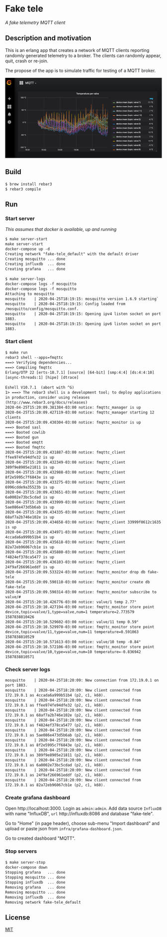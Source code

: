 # Fake tele
_A fake telemetry MQTT client_

## Description and motivation

This is an erlang app that creates a network of MQTT clients reporting randomly generated telemetry to a broker. The clients can randomly appear, quit, crash or re-join.

The propose of the app is to simulate traffic for testing of a MQTT broker.

![Grafana dashboard](grafana.png?raw=true "Temperature graph")

## Build

```
$ brew install rebar3
$ rebar3 compile
```

## Run

### Start server

_This assumes that docker is available, up and running_

```
$ make server-start
make server-start
docker-compose up -d
Creating network "fake-tele_default" with the default driver
Creating mosquitto ... done
Creating influxdb  ... done
Creating grafana   ... done

$ make server-logs
docker-compose logs -f mosquitto
docker-compose logs -f mosquitto
Attaching to mosquitto
mosquitto    | 2020-04-25T18:19:15: mosquitto version 1.6.9 starting`
mosquitto    | 2020-04-25T18:19:15: Config loaded from /mosquitto/config/mosquitto.conf.
mosquitto    | 2020-04-25T18:19:15: Opening ipv4 listen socket on port 1883.
mosquitto    | 2020-04-25T18:19:15: Opening ipv6 listen socket on port 1883.
```

### Start client

```
$ make run
rebar3 shell --apps=fmqttc
===> Verifying dependencies...
===> Compiling fmqttc
Erlang/OTP 22 [erts-10.7.1] [source] [64-bit] [smp:4:4] [ds:4:4:10] [async-threads:1] [hipe] [dtrace]

Eshell V10.7.1  (abort with ^G)
1> ===> The rebar3 shell is a development tool; to deploy applications in production, consider using releases (http://www.rebar3.org/docs/releases)
2020-04-25T15:20:09.381384-03:00 notice: fmqttc_manager is up
2020-04-25T15:20:09.427119-03:00 notice: fmqttc_manager starting 12 clients
2020-04-25T15:20:09.430304-03:00 notice: fmqttc_monitor is up
===> Booted sasl
===> Booted cowlib
===> Booted gun
===> Booted emqtt
===> Booted fmqttc
2020-04-25T15:20:09.431887-03:00 notice: fmqttc_client ffee974fe94dfe32 is up
2020-04-25T15:20:09.432349-03:00 notice: fmqttc_client 389f9e8905e21811 is up
2020-04-25T15:20:09.432988-03:00 notice: fmqttc_client 8f2e5995c7f6843e is up
2020-04-25T15:20:09.433275-03:00 notice: fmqttc_client 6996cdde9a35523b is up
2020-04-25T15:20:09.433651-03:00 notice: fmqttc_client 6a0002e73bc5cdad is up
2020-04-25T15:20:09.433999-03:00 notice: fmqttc_client 5ae086e473d5b6ab is up
2020-04-25T15:20:09.434335-03:00 notice: fmqttc_client 68af7a2b746e102e is up
2020-04-25T15:20:09.434658-03:00 notice: fmqttc_client 33999f0612c1635 is up
2020-04-25T15:20:09.434971-03:00 notice: fmqttc_client 4ccada6a999b51b4 is up
2020-04-25T15:20:09.435618-03:00 notice: fmqttc_client 82a72eb96067cb1e is up
2020-04-25T15:20:09.435880-03:00 notice: fmqttc_client f4824ef378ca5477 is up
2020-04-25T15:20:09.436103-03:00 notice: fmqttc_client 24f9af266961eddf is up
2020-04-25T15:20:09.533224-03:00 notice: fmqttc_monitor drop db fake-tele
2020-04-25T15:20:09.590110-03:00 notice: fmqttc_monitor create db fake-tele
2020-04-25T15:20:09.590314-03:00 notice: fmqttc_monitor subscribe to valve/#
2020-04-25T15:20:10.426776-03:00 notice: valve/1 temp 2.77°
2020-04-25T15:20:10.427194-03:00 notice: fmqttc_monitor store point device,topic=valve/1,type=valve,num=1 temperature=2.773579 1587838810426
2020-04-25T15:20:10.529602-03:00 notice: valve/11 temp 0.59°
2020-04-25T15:20:10.529970-03:00 notice: fmqttc_monitor store point device,topic=valve/11,type=valve,num=11 temperature=0.591063 1587838810529
2020-04-25T15:20:10.571613-03:00 notice: valve/10 temp -0.84°
2020-04-25T15:20:10.572106-03:00 notice: fmqttc_monitor store point device,topic=valve/10,type=valve,num=10 temperature=-0.836942 1587838810571
```

### Check server logs

```
mosquitto    | 2020-04-25T18:20:09: New connection from 172.19.0.1 on port 1883.
mosquitto    | 2020-04-25T18:20:09: New client connected from 172.19.0.1 as 4ccada6a999b51b4 (p2, c1, k60).
mosquitto    | 2020-04-25T18:20:09: New client connected from 172.19.0.1 as ffee974fe94dfe32 (p2, c1, k60).
mosquitto    | 2020-04-25T18:20:09: New client connected from 172.19.0.1 as 68af7a2b746e102e (p2, c1, k60).
mosquitto    | 2020-04-25T18:20:09: New client connected from 172.19.0.1 as f4824ef378ca5477 (p2, c1, k60).
mosquitto    | 2020-04-25T18:20:09: New client connected from 172.19.0.1 as 5ae086e473d5b6ab (p2, c1, k60).
mosquitto    | 2020-04-25T18:20:09: New client connected from 172.19.0.1 as 8f2e5995c7f6843e (p2, c1, k60).
mosquitto    | 2020-04-25T18:20:09: New client connected from 172.19.0.1 as 389f9e8905e21811 (p2, c1, k60).
mosquitto    | 2020-04-25T18:20:09: New client connected from 172.19.0.1 as 6a0002e73bc5cdad (p2, c1, k60).
mosquitto    | 2020-04-25T18:20:09: New client connected from 172.19.0.1 as 24f9af266961eddf (p2, c1, k60).
mosquitto    | 2020-04-25T18:20:09: New client connected from 172.19.0.1 as 82a72eb96067cb1e (p2, c1, k60).
```

### Create grafana dashboard

Open http://localhost:3000. Login as `admin:admin`. Add data source `InfluxDB` with name "InfluxDB", `url` http://influxdb:8086 and database "fake-tele".

Go to "Home" (in page header), choose sub-menu "Import dashboard" and upload or paste json from `infra/grafana-dashboard.json`.

Go to created dashboard "MQTT".

### Stop servers

```
$ make server-stop
docker-compose down
Stopping grafana   ... done
Stopping mosquitto ... done
Stopping influxdb  ... done
Removing grafana   ... done
Removing mosquitto ... done
Removing influxdb  ... done
Removing network fake-tele_default
```

## License

[MIT](https://github.com/eiri/fake-tele/blob/master/LICENSE)
